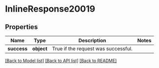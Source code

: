 # InlineResponse20019

## Properties
Name | Type | Description | Notes
------------ | ------------- | ------------- | -------------
**success** | **object** | True if the request was successful. | 

[[Back to Model list]](../README.md#documentation-for-models) [[Back to API list]](../README.md#documentation-for-api-endpoints) [[Back to README]](../README.md)

